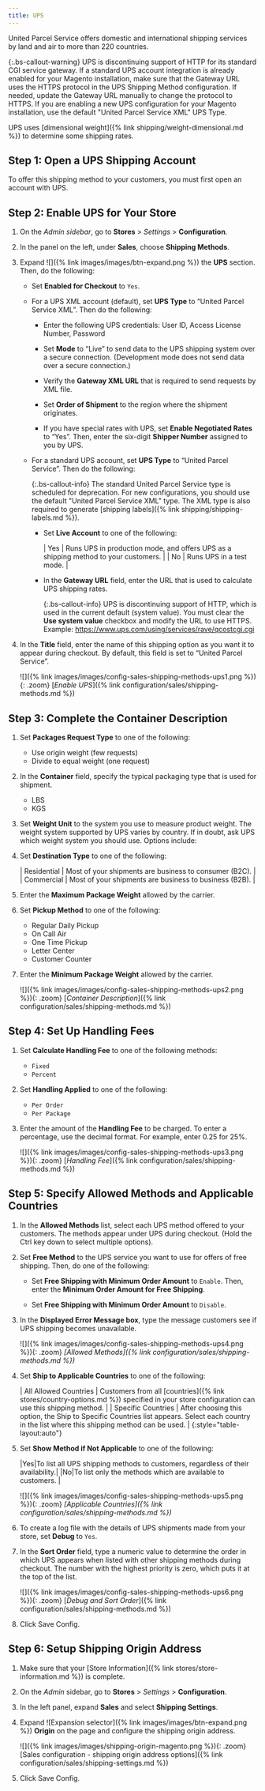```yaml
---
title: UPS
---
```


United Parcel Service offers domestic and international shipping services by land and air to more than 220 countries.

{:.bs-callout-warning}
UPS is discontinuing support of HTTP for its standard CGI service gateway. If a standard UPS account integration is already enabled for your Magento installation, make sure that the Gateway URL uses the HTTPS protocol in the UPS Shipping Method configuration. If needed, update the Gateway URL manually to change the protocol to HTTPS. If you are enabling a new UPS configuration for your Magento installation, use the default "United Parcel Service XML" UPS Type.

UPS uses [dimensional weight]({% link shipping/weight-dimensional.md %}) to determine some shipping rates.

## Step 1: Open a UPS Shipping Account

To offer this shipping method to your customers, you must first open an account with UPS.

## Step 2: Enable UPS for Your Store

1. On the _Admin sidebar_, go to **Stores** > _Settings_ > **Configuration**.

1. In the panel on the left, under **Sales**, choose **Shipping Methods**.

1. Expand ![]({% link images/images/btn-expand.png %}) the **UPS** section. Then, do the following:

   - Set **Enabled for Checkout** to `Yes`.

   - For a UPS XML account (default), set **UPS Type** to “United Parcel Service XML”. Then do the following:

      - Enter the following UPS credentials: User ID, Access License Number, Password

      - Set **Mode** to “Live” to send data to the UPS shipping system over a secure connection. (Development mode does not send data over a secure connection.)

      - Verify the **Gateway XML URL** that is required to send requests by XML file.

      - Set **Order of Shipment** to the region where the shipment originates.

      - If you have special rates with UPS, set **Enable Negotiated Rates** to “Yes”. Then, enter the six-digit **Shipper Number** assigned to you by UPS.

   - For a standard UPS account, set **UPS Type** to “United Parcel Service”. Then do the following:

        {:.bs-callout-info}
        The standard United Parcel Service type is scheduled for deprecation. For new configurations, you should use the default  "United Parcel Service XML" type. The XML type is also required to generate [shipping labels]({% link shipping/shipping-labels.md %}).

      - Set **Live Account** to one of the following:

          | Yes | Runs UPS in production mode, and offers UPS as a shipping method to your customers. |
          | No | Runs UPS in a test mode. |

      - In the **Gateway URL** field, enter the URL that is used to calculate UPS shipping rates.

          {:.bs-callout-info}
          UPS is discontinuing support of HTTP, which is used in the current default (system value). You must clear the **Use system value** checkbox and modify the URL to use HTTPS. Example: https://www.ups.com/using/services/rave/qcostcgi.cgi

1. In the **Title** field, enter the name of this shipping option as you want it to appear during checkout. By default, this field is set to “United Parcel Service”.

    ![]({% link images/images/config-sales-shipping-methods-ups1.png %}){: .zoom}
    [*Enable UPS*]({% link configuration/sales/shipping-methods.md %})

## Step 3: Complete the Container Description

1. Set **Packages Request Type** to one of the following:

   - Use origin weight (few requests)
   - Divide to equal weight (one request)

1. In the **Container** field, specify the typical packaging type that is used for shipment.

   - LBS
   - KGS

1. Set **Weight Unit** to the system you use to measure product weight. The weight system supported by UPS varies by country. If in doubt, ask UPS which weight system you should use. Options include:

1. Set **Destination Type** to one of the following:

    | Residential | Most of your shipments are business to consumer (B2C). |
    | Commercial | Most of your shipments are business to business (B2B). |

1. Enter the **Maximum Package Weight** allowed by the carrier.

1. Set **Pickup Method** to one of the following:

   - Regular Daily Pickup
   - On Call Air
   - One Time Pickup
   - Letter Center
   - Customer Counter

1. Enter the **Minimum Package Weight** allowed by the carrier.

    ![]({% link images/images/config-sales-shipping-methods-ups2.png %}){: .zoom}
    [*Container Description*]({% link configuration/sales/shipping-methods.md %})

## Step 4: Set Up Handling Fees

1. Set **Calculate Handling Fee** to one of the following methods:

   - `Fixed`
   - `Percent`

1. Set **Handling Applied** to one of the following:

   - `Per Order`
   - `Per Package`

1. Enter the amount of the **Handling Fee** to be charged. To enter a percentage, use the decimal format. For example, enter 0.25 for 25%.

    ![]({% link images/images/config-sales-shipping-methods-ups3.png %}){: .zoom}
    [*Handling Fee*]({% link configuration/sales/shipping-methods.md %})

## Step 5: Specify Allowed Methods and Applicable Countries

1. In the **Allowed Methods** list, select each UPS method offered to your customers. The methods appear under UPS during checkout. (Hold the Ctrl key down to select multiple options).

1. Set **Free Method** to the UPS service you want to use for offers of free shipping. Then, do one of the following:

   - Set **Free Shipping with Minimum Order Amount** to `Enable`. Then, enter the **Minimum Order Amount for Free Shipping**.

   - Set **Free Shipping with Minimum Order Amount** to `Disable`.

1. In the **Displayed Error Message box**, type the message customers see if UPS shipping becomes unavailable.

    ![]({% link images/images/config-sales-shipping-methods-ups4.png %}){: .zoom}
    _[Allowed Methods]({% link configuration/sales/shipping-methods.md %})_

1. Set **Ship to Applicable Countries** to one of the following:

    | All Allowed Countries | Customers from all [countries]({% link stores/country-options.md %}) specified in your store configuration can use this shipping method. |
    | Specific Countries | After choosing this option, the Ship to Specific Countries list appears. Select each country in the list where this shipping method can be used. |
    {:style="table-layout:auto"}

1. Set **Show Method if Not Applicable** to one of the following:

    |Yes|To list all UPS shipping methods to customers, regardless of their availability.|
    |No|To list only the methods which are available to customers. |

    ![]({% link images/images/config-sales-shipping-methods-ups5.png %}){: .zoom}
    _[Applicable Countries]({% link configuration/sales/shipping-methods.md %})_

1. To create a log file with the details of UPS shipments made from your store, set **Debug** to `Yes`.

1. In the **Sort Order** field, type a numeric value to determine the order in which UPS appears when listed with other shipping methods during checkout. The number with the highest priority is zero, which puts it at the top of the list.

    ![]({% link images/images/config-sales-shipping-methods-ups6.png %}){: .zoom}
    [*Debug and Sort Order*]({% link configuration/sales/shipping-methods.md %})

1. Click <span class="btn">Save Config</span>.

## Step 6: Setup Shipping Origin Address

1. Make sure that your [Store Information]({% link stores/store-information.md %}) is complete.

1. On the _Admin_ sidebar, go to **Stores** > _Settings_ > **Configuration**.

1. In the left panel, expand **Sales** and select **Shipping Settings**.

1. Expand ![Expansion selector]({% link images/images/btn-expand.png %}) **Origin** on the page and configure the shipping origin address.

    ![]({% link images/images/shipping-origin-magento.png %}){: .zoom}
    [Sales configuration - shipping origin address options]({% link configuration/sales/shipping-settings.md %})

1. Click <span class="btn">Save Config</span>.
